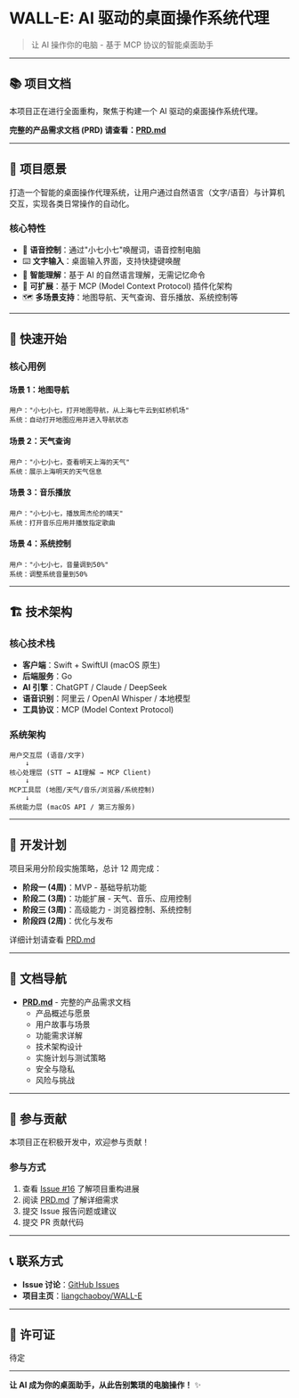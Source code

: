 # WALL-E: AI 驱动的桌面操作系统代理

> 让 AI 操作你的电脑 - 基于 MCP 协议的智能桌面助手

---

## 📚 项目文档

本项目正在进行全面重构，聚焦于构建一个 AI 驱动的桌面操作系统代理。

**完整的产品需求文档 (PRD) 请查看：[PRD.md](./PRD.md)**

---

## 🎯 项目愿景

打造一个智能的桌面操作代理系统，让用户通过自然语言（文字/语音）与计算机交互，实现各类日常操作的自动化。

### 核心特性

- 🎤 **语音控制**：通过"小七小七"唤醒词，语音控制电脑
- ⌨️ **文字输入**：桌面输入界面，支持快捷键唤醒
- 🧠 **智能理解**：基于 AI 的自然语言理解，无需记忆命令
- 🔌 **可扩展**：基于 MCP (Model Context Protocol) 插件化架构
- 🗺️ **多场景支持**：地图导航、天气查询、音乐播放、系统控制等

---

## 🚀 快速开始

### 核心用例

#### 场景 1：地图导航
```
用户："小七小七，打开地图导航，从上海七牛云到虹桥机场"
系统：自动打开地图应用并进入导航状态
```

#### 场景 2：天气查询
```
用户："小七小七，查看明天上海的天气"
系统：展示上海明天的天气信息
```

#### 场景 3：音乐播放
```
用户："小七小七，播放周杰伦的晴天"
系统：打开音乐应用并播放指定歌曲
```

#### 场景 4：系统控制
```
用户："小七小七，音量调到50%"
系统：调整系统音量到50%
```

---

## 🏗️ 技术架构

### 核心技术栈

- **客户端**：Swift + SwiftUI (macOS 原生)
- **后端服务**：Go
- **AI 引擎**：ChatGPT / Claude / DeepSeek
- **语音识别**：阿里云 / OpenAI Whisper / 本地模型
- **工具协议**：MCP (Model Context Protocol)

### 系统架构

```
用户交互层 (语音/文字)
    ↓
核心处理层 (STT → AI理解 → MCP Client)
    ↓
MCP工具层 (地图/天气/音乐/浏览器/系统控制)
    ↓
系统能力层 (macOS API / 第三方服务)
```

---

## 📅 开发计划

项目采用分阶段实施策略，总计 12 周完成：

- **阶段一 (4周)**：MVP - 基础导航功能
- **阶段二 (3周)**：功能扩展 - 天气、音乐、应用控制
- **阶段三 (3周)**：高级能力 - 浏览器控制、系统控制
- **阶段四 (2周)**：优化与发布

详细计划请查看 [PRD.md](./PRD.md)

---

## 📖 文档导航

- **[PRD.md](./PRD.md)** - 完整的产品需求文档
  - 产品概述与愿景
  - 用户故事与场景
  - 功能需求详解
  - 技术架构设计
  - 实施计划与测试策略
  - 安全与隐私
  - 风险与挑战

---

## 🤝 参与贡献

本项目正在积极开发中，欢迎参与贡献！

### 参与方式

1. 查看 [Issue #16](../../issues/16) 了解项目重构进展
2. 阅读 [PRD.md](./PRD.md) 了解详细需求
3. 提交 Issue 报告问题或建议
4. 提交 PR 贡献代码

---

## 📞 联系方式

- **Issue 讨论**：[GitHub Issues](../../issues)
- **项目主页**：[liangchaoboy/WALL-E](https://github.com/liangchaoboy/WALL-E)

---

## 📄 许可证

待定

---

**让 AI 成为你的桌面助手，从此告别繁琐的电脑操作！** ✨

